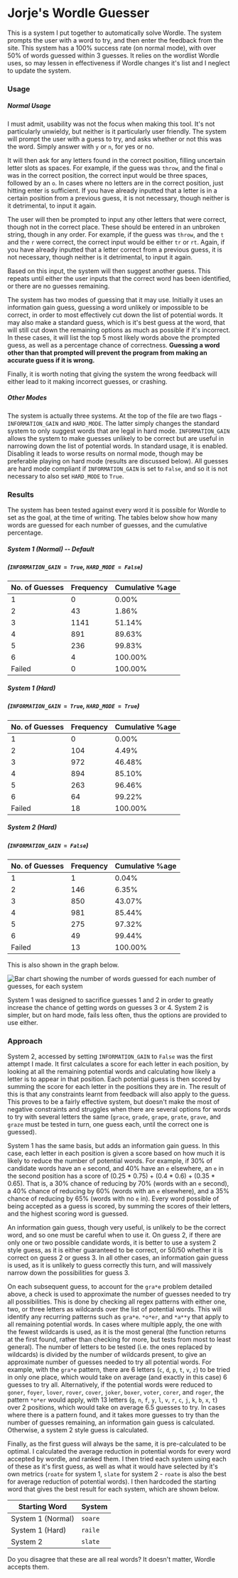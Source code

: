 # Jorje's Wordle Guesser
This is a system I put together to automatically solve Wordle. The system prompts the user with a word to try, and then enter the feedback from the site. This system has a 100% success rate (on normal mode), with over 50% of words guessed within 3 guesses. It relies on the wordlist Wordle uses, so may lessen in effectiveness if Wordle changes it's list and I neglect to update the system.

### Usage
##### Normal Usage
I must admit, usability was not the focus when making this tool. It's not particularly unwieldy, but neither is it particularly user friendly.
The system will prompt the user with a guess to try, and asks whether or not this was the word. Simply answer with `y` or `n`, for yes or no.

It will then ask for any letters found in the correct position, filling uncertain letter slots as spaces. For example, if the guess was `throw`, and the final `o` was in the correct position, the correct input would be three spaces, followed by an `o`. In cases where no letters are in the correct position, just hitting enter is sufficient. If you have already inputted that a letter is in a certain position from a previous guess, it is not necessary, though neither is it detrimental, to input it again.

The user will then be prompted to input any other letters that were correct, though not in the correct place. These should be entered in an unbroken string, though in any order. For example, if the guess was `throw`, and the `t` and the `r` were correct, the correct input would be either `tr` or `rt`. Again, if you have already inputted that a letter correct from a previous guess, it is not necessary, though neither is it detrimental, to input it again.

Based on this input, the system will then suggest another guess. This repeats until either the user inputs that the correct word has been identified, or there are no guesses remaining.

The system has two modes of guessing that it may use. Initially it uses an information gain guess, guessing a word unlikely or impossible to be correct, in order to most effectively cut down the list of potential words. It may also make a standard guess, which is it's best guess at the word, that will still cut down the remaining options as much as possible if it's incorrect. In these cases, it will list the top 5 most likely words above the prompted guess, as well as a percentage chance of correctness. **Guessing a word other than that prompted will prevent the program from making an accurate guess if it is wrong.**

Finally, it is worth noting that giving the system the wrong feedback will either lead to it making incorrect guesses, or crashing.

##### Other Modes
The system is actually three systems. At the top of the file are two flags - `INFORMATION_GAIN` and `HARD_MODE`. The latter simply changes the standard system to only suggest words that are legal in hard mode. `INFORMATION_GAIN` allows the system to make guesses unlikely to be correct but are useful in narrowing down the list of potential words. In standard usage, it is enabled. Disabling it leads to worse results on normal mode, though may be preferable playing on hard mode (results are discussed below). All guesses are hard mode compliant if `INFORMATION_GAIN` is set to `False`, and so it is not necessary to also set `HARD_MODE` to `True`.

### Results
The system has been tested against every word it is possible for Wordle to set as the goal, at the time of writing. The tables below show how many words are guessed for each number of guesses, and the cumulative percentage.

##### System 1 (Normal) -- Default
##### (`INFORMATION_GAIN = True`, `HARD_MODE = False`)
| No. of Guesses | Frequency | Cumulative %age |
| --- | --- | --- |
| 1 | 0 | 0.00% |
| 2 | 43 | 1.86% |
| 3 | 1141 | 51.14% |
| 4 | 891 | 89.63% |
| 5 | 236 | 99.83% |
| 6 | 4 | 100.00% |
| Failed | 0 | 100.00% |

##### System 1 (Hard)
##### (`INFORMATION_GAIN = True`, `HARD_MODE = True`)
| No. of Guesses | Frequency | Cumulative %age |
| --- | --- | --- |
| 1 | 0 | 0.00% |
| 2 | 104 | 4.49% |
| 3 | 972 | 46.48% |
| 4 | 894 | 85.10% |
| 5 | 263 | 96.46% |
| 6 | 64 | 99.22% |
| Failed | 18 | 100.00% |

##### System 2 (Hard)
##### (`INFORMATION_GAIN = False`)
| No. of Guesses | Frequency | Cumulative %age |
| --- | --- | --- |
| 1 | 1 | 0.04% |
| 2 | 146 | 6.35% |
| 3 | 850 | 43.07% |
| 4 | 981 | 85.44% |
| 5 | 275 | 97.32% |
| 6 | 49 | 99.44% |
| Failed | 13 | 100.00% |

This is also shown in the graph below. 

![Bar chart showing the number of words guessed for each number of guesses, for each system](https://i.imgur.com/RyuKPnB.png)

System 1 was designed to sacrifice guesses 1 and 2 in order to greatly increase the chance of getting words on guesses 3 or 4. System 2 is simpler, but on hard mode, fails less often, thus the options are provided to use either.

### Approach
System 2, accessed by setting `INFORMATION_GAIN` to `False` was the first attempt I made. It first calculates a score for each letter in each position, by looking at all the remaining potential words and calculating how likely a letter is to appear in that position. Each potential guess is then scored by summing the score for each letter in the positions they are in. The result of this is that any constraints learnt from feedback will also apply to the guess. This proves to be a fairly effective system, but doesn't make the most of negative constraints and struggles when there are several options for words to try with several letters the same (`grace`, `grade`, `grape`, `grate`, `grave`, and `graze` must be tested in turn, one guess each, until the correct one is guessed).

System 1 has the same basis, but adds an information gain guess. In this case, each letter in each position is given a score based on how much it is likely to reduce the number of potential words. For example, if 30% of candidate words have an `e` second, and 40% have an `e` elsewhere, an `e` in the second position has a score of (0.25 * 0.75) + (0.4 * 0.6) + (0.35 * 0.65). That is, a 30% chance of reducing by 70% (words with an `e` second), a 40% chance of reducing by 60% (words with an `e` elsewhere), and a 35% chance of reducing by 65% (words with no `e` in). Every word possible of being accepted as a guess is scored, by summing the scores of their letters, and the highest scoring word is guessed.

An information gain guess, though very useful, is unlikely to be the correct word, and so one must be careful when to use it. On guess 2, if there are only one or two possible candidate words, it is better to use a system 2 style guess, as it is either guaranteed to be correct, or 50/50 whether it is correct on guess 2 or guess 3. In all other cases, an information gain guess is used, as it is unlikely to guess correctly this turn, and will massively narrow down the possibilities for guess 3.

On each subsequent guess, to account for the `gra*e` problem detailed above, a check is used to approximate the number of guesses needed to try all possibilities. This is done by checking all regex patterns with either one, two, or three letters as wildcards over the list of potential words. This will identify any recurring patterns such as `gra*e`. `*o*er`, and `*a**y` that apply to all remaining potential words. In cases where multiple apply, the one with the fewest wildcards is used, as it is the most general (the function returns at the first found, rather than checking for more, but tests from most to least general). The number of letters to be tested (i.e. the ones replaced by wildcards) is divided by the number of wildcards present, to give an approximate number of guesses needed to try all potential words. For example, with the `gra*e` pattern, there are 6 letters (`c`, `d`, `p`, `t`, `v`, `z`) to be tried in only one place, which would take on average (and exactly in this case) 6 guesses to try all. Alternatively, if the potential words were reduced to `goner`, `foyer`, `lover`, `rover`, `cover`, `joker`, `boxer`, `voter`, `corer`, and `roger`, the pattern `*o*er` would apply, with 13 letters (`g`, `n`, `f`, `y`, `l`, `v`, `r`, `c`, `j`, `k`, `b`, `x`, `t`) over 2 positions, which would take on average 6.5 guesses to try. In cases where there is a pattern found, and it takes more guesses to try than the number of guesses remaining, an information gain guess is calculated. Otherwise, a system 2 style guess is calculated.

Finally, as the first guess will always be the same, it is pre-calculated to be optimal. I calculated the average reduction in potential words for every word accepted by wordle, and ranked them. I then tried each system using each of these as it's first guess, as well as what it would have selected by it's own metrics (`roate` for system 1, `slate` for system 2 - `roate` is also the best for average reduction of potential words). I then hardcoded the starting word that gives the best result for each system, which are shown below.

| Starting Word | System |
| --- | --- |
| System 1 (Normal) | `soare` |
| System 1 (Hard) | `raile` |
| System 2 | `slate` |

Do you disagree that these are all real words? It doesn't matter, Wordle accepts them.